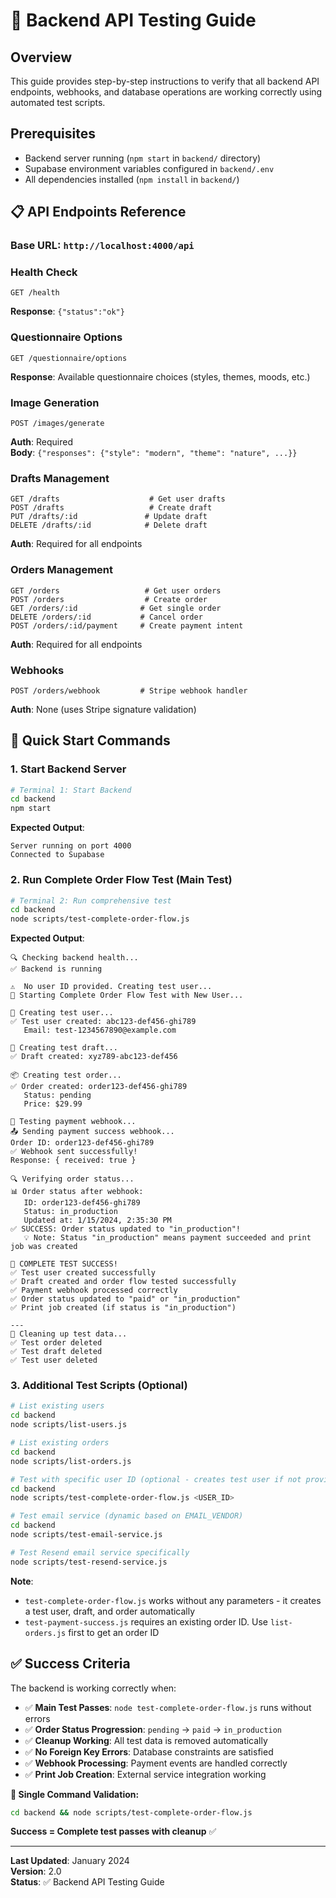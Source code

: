 # 🧪 Backend API Testing Guide

## Overview

This guide provides step-by-step instructions to verify that all backend API endpoints, webhooks, and database operations are working correctly using automated test scripts.

## Prerequisites

- Backend server running (`npm start` in `backend/` directory)
- Supabase environment variables configured in `backend/.env`
- All dependencies installed (`npm install` in `backend/`)

## 📋 API Endpoints Reference

### **Base URL**: `http://localhost:4000/api`

### **Health Check**

```http
GET /health
```

**Response**: `{"status":"ok"}`

### **Questionnaire Options**

```http
GET /questionnaire/options
```

**Response**: Available questionnaire choices (styles, themes, moods, etc.)

### **Image Generation**

```http
POST /images/generate
```

**Auth**: Required  
**Body**: `{"responses": {"style": "modern", "theme": "nature", ...}}`

### **Drafts Management**

```http
GET /drafts                    # Get user drafts
POST /drafts                   # Create draft
PUT /drafts/:id               # Update draft
DELETE /drafts/:id            # Delete draft
```

**Auth**: Required for all endpoints

### **Orders Management**

```http
GET /orders                   # Get user orders
POST /orders                  # Create order
GET /orders/:id              # Get single order
DELETE /orders/:id           # Cancel order
POST /orders/:id/payment     # Create payment intent
```

**Auth**: Required for all endpoints

### **Webhooks**

```http
POST /orders/webhook         # Stripe webhook handler
```

**Auth**: None (uses Stripe signature validation)

## 🚀 Quick Start Commands

### **1. Start Backend Server**

```bash
# Terminal 1: Start Backend
cd backend
npm start
```

**Expected Output**:

```
Server running on port 4000
Connected to Supabase
```

### **2. Run Complete Order Flow Test (Main Test)**

```bash
# Terminal 2: Run comprehensive test
cd backend
node scripts/test-complete-order-flow.js
```

**Expected Output**:

```
🔍 Checking backend health...
✅ Backend is running

⚠️  No user ID provided. Creating test user...
🚀 Starting Complete Order Flow Test with New User...

👤 Creating test user...
✅ Test user created: abc123-def456-ghi789
   Email: test-1234567890@example.com

🎨 Creating test draft...
✅ Draft created: xyz789-abc123-def456

📦 Creating test order...
✅ Order created: order123-def456-ghi789
   Status: pending
   Price: $29.99

🧪 Testing payment webhook...
📤 Sending payment success webhook...
Order ID: order123-def456-ghi789
✅ Webhook sent successfully!
Response: { received: true }

🔍 Verifying order status...
📊 Order status after webhook:
   ID: order123-def456-ghi789
   Status: in_production
   Updated at: 1/15/2024, 2:35:30 PM
✅ SUCCESS: Order status updated to "in_production"!
   💡 Note: Status "in_production" means payment succeeded and print job was created

🎉 COMPLETE TEST SUCCESS!
✅ Test user created successfully
✅ Draft created and order flow tested successfully
✅ Payment webhook processed correctly
✅ Order status updated to "paid" or "in_production"
✅ Print job created (if status is "in_production")

---
🧹 Cleaning up test data...
✅ Test order deleted
✅ Test draft deleted
✅ Test user deleted
```

### **3. Additional Test Scripts (Optional)**

```bash
# List existing users
cd backend
node scripts/list-users.js

# List existing orders
cd backend
node scripts/list-orders.js

# Test with specific user ID (optional - creates test user if not provided)
cd backend
node scripts/test-complete-order-flow.js <USER_ID>

# Test email service (dynamic based on EMAIL_VENDOR)
cd backend
node scripts/test-email-service.js

# Test Resend email service specifically
node scripts/test-resend-service.js
```

**Note**:

- `test-complete-order-flow.js` works without any parameters - it creates a test user, draft, and order automatically
- `test-payment-success.js` requires an existing order ID. Use `list-orders.js` first to get an order ID

## ✅ Success Criteria

The backend is working correctly when:

- ✅ **Main Test Passes**: `node test-complete-order-flow.js` runs without errors
- ✅ **Order Status Progression**: `pending` → `paid` → `in_production`
- ✅ **Cleanup Working**: All test data is removed automatically
- ✅ **No Foreign Key Errors**: Database constraints are satisfied
- ✅ **Webhook Processing**: Payment events are handled correctly
- ✅ **Print Job Creation**: External service integration working

**🎯 Single Command Validation:**

```bash
cd backend && node scripts/test-complete-order-flow.js
```

**Success = Complete test passes with cleanup** ✅

---

**Last Updated**: January 2024  
**Version**: 2.0  
**Status**: ✅ Backend API Testing Guide
